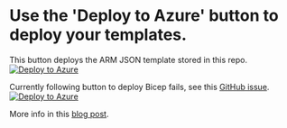 # Use the 'Deploy to Azure' button to deploy your templates.
This button deploys the ARM JSON template stored in this repo.
[![Deploy to Azure](https://aka.ms/deploytoazurebutton)](https://portal.azure.com/#create/Microsoft.Template/uri/https%3A%2F%2Fraw.githubusercontent.com%2Fbartlannoeye-com%2F2021-10-AzureDeployBadge%2Fmain%2FJSON%2Fstorageaccount.json)

Currently following button to deploy Bicep fails, see this [GitHub issue](https://github.com/Azure/bicep/issues/2369).
[![Deploy to Azure](https://aka.ms/deploytoazurebutton)](https://portal.azure.com/#create/Microsoft.Template/uri/https%3A%2F%2Fraw.githubusercontent.com%2Fbartlannoeye-com%2F2021-10-AzureDeployBadge%2Fmain%2FBicep%2Fstorageaccount.bicep)

More info in this [blog post](https://bartlannoeye.com/blog/deploy-to-azure-button).